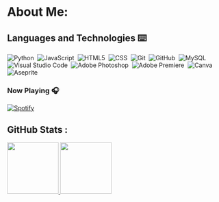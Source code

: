 # About Me:


## Languages and Technologies ⌨️

![Python](https://img.shields.io/badge/-Python-05122A?style=flat&logo=python)&nbsp;
![JavaScript](https://img.shields.io/badge/-JavaScript-05122A?style=flat&logo=javascript)&nbsp;
![HTML5](https://img.shields.io/badge/-HTML-05122A?style=flat&logo=HTML5)&nbsp;
![CSS](https://img.shields.io/badge/-CSS-05122A?style=flat&logo=CSS3&logoColor=1572B6)&nbsp;
![Git](https://img.shields.io/badge/-Git-05122A?style=flat&logo=git)&nbsp;
![GitHub](https://img.shields.io/badge/-GitHub-05122A?style=flat&logo=github)&nbsp;
![MySQL](https://img.shields.io/badge/Mysql-05122A?style=flat&logo=mysql&labelColor=05122A)&nbsp;
![Visual Studio Code](https://img.shields.io/badge/-Visual%20Studio%20Code-05122A?style=flat&logo=visual-studio-code&logoColor=007ACC)&nbsp;
![Adobe Photoshop](https://img.shields.io/badge/Adobe%20Photoshop-05122A?style=flat&logo=adobephotoshop&labelColor=05122A)&nbsp;
![Adobe Premiere](https://img.shields.io/badge/Adobe%20Premiere-05122A?style=flat&logo=adobepremierepro&labelColor=05122A)&nbsp;
![Canva](https://img.shields.io/badge/Canva-05122A?style=flat&logo=canva&labelColor=05122A)&nbsp;
![Aseprite](https://img.shields.io/badge/Aseprite-05122A?style=flat&logo=aseprite&labelColor=05122A)&nbsp;
<!-- ![Adobe After Effects](https://img.shields.io/badge/Adobe%20After%20Effects-05122A?style=flat&logo=adobeaftereffects&labelColor=05122A)&nbsp; -->
<!-- ![Static Badge](https://img.shields.io/badge/Krita-05122A?style=flat&logo=krita&labelColor=05122A)&nbsp; -->

### Now Playing 🎧

[![Spotify](https://github-readme-remake.vercel.app/api/spotify)](https://open.spotify.com/user/21c6eqt7335lzcl34kzty2kdi)
<br/>

## GitHub Stats :

<a href="https://www.linkedin.com/in/renan-r-resende/">
    <img height="120px" src="https://github-readme-stats.vercel.app/api?username=Renanzinhu&hide_title=true&border=true&show_icons=true&include_all_commits=true&count_private=true&line_height=21&text_color=000&bg_color=0,000000,434343,bdbdbd&theme=shadow_red"/>
    <img height="120px" src="https://github-readme-stats.vercel.app/api/top-langs/?username=Renanzinhu&hide=html&hide_title=true&border=true&layout=compact&langs_count=6&exclude_repo=comp426,Redventures-Movie-Quotes&text_color=000&bg_color=0,000000,434343,bdbdbd&theme=shadow_red"/>
</a>